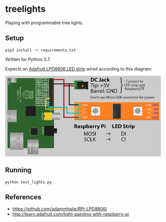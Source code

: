 # treelights
Playing with programmable tree lights.

## Setup
```
pip3 install -r requirements.txt
```

Written for Python 3.7.

Expects an [Adafruit LPD8806 LED
strip](https://learn.adafruit.com/digital-led-strip) wired according to this
diagram:

![Wiring diagram](docs/raspberry_pi_diagram.png)

## Running
```
python test_lights.py
```

## References
- https://github.com/adammhaile/RPi-LPD8806/
- http://learn.adafruit.com/light-painting-with-raspberry-pi